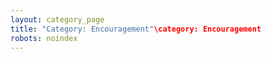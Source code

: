 ```yaml
---
layout: category_page
title: "Category: Encouragement"\category: Encouragement
robots: noindex
---
```

